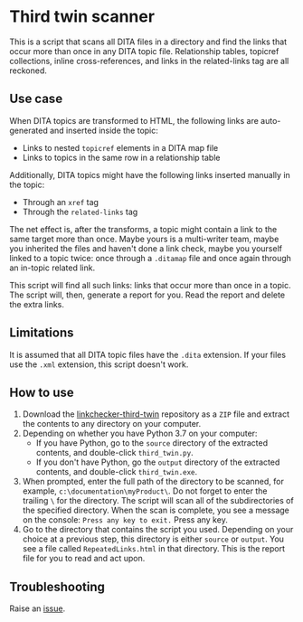 # Third twin scanner

This is a script that scans all DITA files in a directory and find the links that occur more than once in any DITA topic file. Relationship tables, topicref collections, inline cross-references, and links in the related-links tag are all reckoned.

## Use case

When DITA topics are transformed to HTML, the following links are auto-generated and inserted inside the topic:

- Links to nested `topicref` elements in a DITA map file
- Links to topics in the same row in a relationship table

Additionally, DITA topics might have the following links inserted manually in the topic:

- Through an `xref` tag
- Through the `related-links` tag

The net effect is, after the transforms, a topic might contain a link to the same target more than once. Maybe yours is a multi-writer team, maybe you inherited the files and haven't done a link check, maybe you yourself linked to a topic twice: once through a `.ditamap` file and once again through an in-topic related link.

This script will find all such links: links that occur more than once in a topic. The script will, then, generate a report for you. Read the report and delete the extra links.

## Limitations

It is assumed that all DITA topic files have the `.dita` extension. If your files use the `.xml` extension, this script doesn't work.

## How to use


1.  Download the [linkchecker-third-twin](https://github.com/AninditaBasu/linkchecker-third-twin) repository as a `ZIP` file and extract the contents to any directory on your computer.
1.  Depending on whether you have Python 3.7 on your computer:
    - If you have Python, go to the `source` directory of the extracted contents, and double-click `third_twin.py`.
    - If you don't have Python, go the `output` directory of the extracted contents, and double-click `third_twin.exe`.
1.  When prompted, enter the full path of the directory to be scanned, for example, `c:\documentation\myProduct\`. Do not forget to enter the trailing `\` for the directory. The script will scan all of the subdirectories of the specified directory. When the scan is complete, you see a message on the console: `Press any key to exit.` Press any key.
1.  Go to the directory that contains the script you used. Depending on your choice at a previous step, this directory is either `source` or `output`. You see a file called `RepeatedLinks.html` in that directory. This is the report file for you to read and act upon.

## Troubleshooting

Raise an [issue](https://github.com/AninditaBasu/linkchecker-third-twin/issues).
